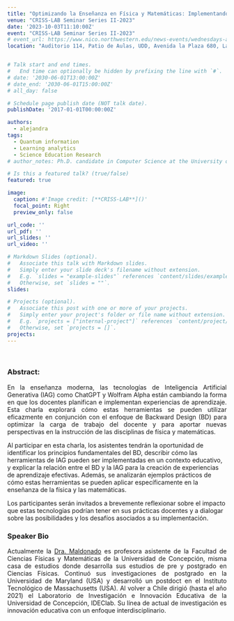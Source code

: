 ```yaml
---
title: "Optimizando la Enseñanza en Física y Matemáticas: Implementando Backward Design con Herramientas de Inteligencia Artificial Generativa [Charla Presencial]"
venue: "CRISS-LAB Seminar Series II-2023"
date: '2023-10-03T11:10:00Z'
event: "CRISS-LAB Seminar Series II-2023"
# event_url: https://www.nico.northwestern.edu/news-events/wednesdays-at-nico/speakers-2021.html
location: "Auditorio 114, Patio de Aulas, UDD, Avenida la Plaza 680, Las Condes, Chile."


# Talk start and end times.
#   End time can optionally be hidden by prefixing the line with `#`.
# date: '2030-06-01T13:00:00Z'
# date_end: '2030-06-01T15:00:00Z'
# all_day: false

# Schedule page publish date (NOT talk date).
publishDate: '2017-01-01T00:00:00Z'

authors: 
  - alejandra
tags: 
  - Quantum information
  - Learning analytics
  - Science Education Research
# author_notes: Ph.D. candidate in Computer Science at the University of Toulouse.

# Is this a featured talk? (true/false)
featured: true

image:
  caption: #'Image credit: [**CRISS-LAB**]()'
  focal_point: Right
  preview_only: false

url_code: ''
url_pdf: ''
url_slides: ''
url_video: ''

# Markdown Slides (optional).
#   Associate this talk with Markdown slides.
#   Simply enter your slide deck's filename without extension.
#   E.g. `slides = "example-slides"` references `content/slides/example-slides.md`.
#   Otherwise, set `slides = ""`.
slides:

# Projects (optional).
#   Associate this post with one or more of your projects.
#   Simply enter your project's folder or file name without extension.
#   E.g. `projects = ["internal-project"]` references `content/project/deep-learning/index.md`.
#   Otherwise, set `projects = []`.
projects:
---
```


<head>
<script src="https://cdn.jsdelivr.net/npm/add-to-calendar-button@2" async defer></script>

</head>

<div>
<add-to-calendar-button
  name="Optimizando la Enseñanza en Física y Matemáticas: Implementando Backward Design con Herramientas de Inteligencia Artificial Generativa. Por Alejandra Maldonado, Ph.D. (Presencial)"
  description="Zoom link: https://udd.zoom.us/j/82674667828?pwd=amlmNlk3R0hPZzlFOTRYY2tZRW9Gdz09"
  startDate="2023-09-29"
  endDate="2023-09-29"
  startTime="11:10"
  endTime="12:20"
  location="Auditorio 114 Patio de Aulas, San Carlos de Apoquindo."
  options="['Apple','Google','iCal','Microsoft365','Outlook.com','Yahoo']"
  timeZone="America/Santiago"
  trigger="click"
  inline
  listStyle="modal"
  iCalFileName="Reminder-Event"
  >
</add-to-calendar-button>
</div>
<br>



### Abstract:
<div>
<p align="justify"> En la enseñanza moderna, las tecnologías de Inteligencia Artificial Generativa (IAG) como ChatGPT y Wolfram Alpha están cambiando la forma en que los docentes planifican e implementan experiencias de aprendizaje. Esta charla explorará cómo estas herramientas se pueden utilizar eficazmente en conjunción con el enfoque de Backward Design (BD) para optimizar la carga de trabajo del docente y para aportar nuevas perspectivas en la instrucción de las disciplinas de física y matemáticas.

Al participar en esta charla, los asistentes tendrán la oportunidad de identificar los principios fundamentales del BD, describir cómo las herramientas de IAG pueden ser implementadas en un contexto educativo, y explicar la relación entre el BD y la IAG para la creación de experiencias de aprendizaje efectivas. Además, se analizarán ejemplos prácticos de cómo estas herramientas se pueden aplicar específicamente en la enseñanza de la física y las matemáticas.

Los participantes serán invitados a brevemente reflexionar sobre el impacto que estas tecnologías podrían tener en sus prácticas docentes y a dialogar sobre las posibilidades y los desafíos asociados a su implementación.</p>

### Speaker Bio
<p align="justify"> Actualmente la <a href="https://fisica.udec.cl/es/alejandra-maldonado/" target="_blank">Dra. Maldonado</a> es profesora asistente de la Facultad de Ciencias Físicas y Matemáticas de la Universidad de Concepción, misma casa de estudios donde desarrolla sus estudios de pre y postgrado en Ciencias Físicas. Continuó sus investigaciones de postgrado en la Universidad de Maryland (USA) y desarrolló un postdoct en el Instituto Tecnológico de Massachusetts (USA).
Al volver a Chile dirigió (hasta el año 2021) el Laboratorio de Investigación e Innovación Educativa de la Universidad de Concepción, IDEClab.   Su línea de actual de investigación es innovación educativa con un enfoque interdisciplinario. </p>
</div>